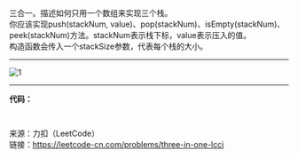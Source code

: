 三合一。描述如何只用一个数组来实现三个栈。          
你应该实现push(stackNum, value)、pop(stackNum)、isEmpty(stackNum)、peek(stackNum)方法。stackNum表示栈下标，value表示压入的值。              
构造函数会传入一个stackSize参数，代表每个栈的大小。

***
![1](https://user-images.githubusercontent.com/56785086/146630757-afa2cded-3425-4a68-a65e-3fb277567bb1.PNG)
***

**代码：**
```java



```


来源：力扣（LeetCode）                
链接：https://leetcode-cn.com/problems/three-in-one-lcci
